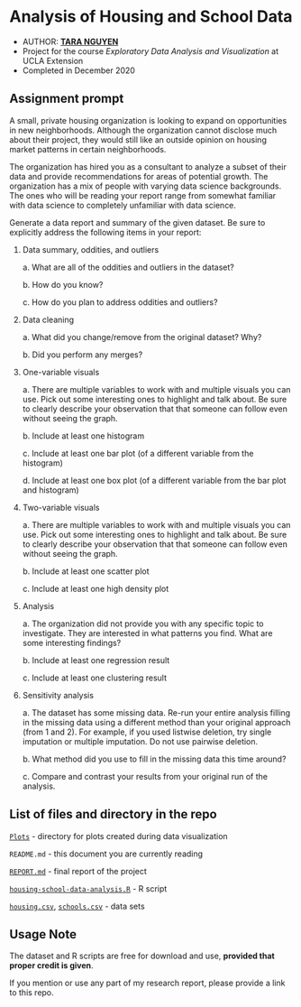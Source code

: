 # Analysis of Housing and School Data

- AUTHOR: [**TARA NGUYEN**](https://www.linkedin.com/in/taranguyen264/)
- Project for the course *Exploratory Data Analysis and Visualization* at UCLA Extension
- Completed in December 2020

## Assignment prompt

A small, private housing organization is looking to expand on opportunities in new neighborhoods. Although the organization cannot disclose much about their project, they would still like an outside opinion on housing market patterns in certain neighborhoods.

The organization has hired you as a consultant to analyze a subset of their data and provide recommendations for areas of potential growth. The organization has a mix of people with varying data science backgrounds. The ones who will be reading your report range from somewhat familiar with data science to completely unfamiliar with data science.

Generate a data report and summary of the given dataset. Be sure to explicitly address the following items in your report:
1. Data summary, oddities, and outliers

    a. What are all of the oddities and outliers in the dataset?
    
    b. How do you know?
    
    c. How do you plan to address oddities and outliers?
    
2. Data cleaning

    a. What did you change/remove from the original dataset? Why?

    b. Did you perform any merges?
    
3. One-variable visuals

    a. There are multiple variables to work with and multiple visuals you can use. Pick out some interesting ones to highlight and talk about. Be sure to clearly describe your observation that that someone can follow even without seeing the graph.

    b. Include at least one histogram

    c. Include at least one bar plot (of a different variable from the histogram)

    d. Include at least one box plot (of a different variable from the bar plot and histogram)

4. Two-variable visuals

    a. There are multiple variables to work with and multiple visuals you can use. Pick out some interesting ones to highlight and talk about. Be sure to clearly describe
your observation that that someone can follow even without seeing the graph.

    b. Include at least one scatter plot

    c. Include at least one high density plot

5. Analysis

    a. The organization did not provide you with any specific topic to investigate. They are interested in what patterns you find. What are some interesting findings?

    b. Include at least one regression result

    c. Include at least one clustering result

6. Sensitivity analysis

    a. The dataset has some missing data. Re-run your entire analysis filling in the missing data using a different method than your original approach (from 1 and 2). For example, if you used listwise deletion, try single imputation or multiple imputation. Do not use pairwise deletion.

    b. What method did you use to fill in the missing data this time around?

    c. Compare and contrast your results from your original run of the analysis.

## List of files and directory in the repo

[`Plots`](Plots) - directory for plots created during data visualization

`README.md` - this document you are currently reading

[`REPORT.md`](REPORT.md) - final report of the project

[`housing-school-data-analysis.R`](housing-school-data-analysis.R) - R script

[`housing.csv`](housing.csv), [`schools.csv`](schools.csv) - data sets

## Usage Note

The dataset and R scripts are free for download and use, **provided that proper credit is given**.

If you mention or use any part of my research report, please provide a link to this repo.
